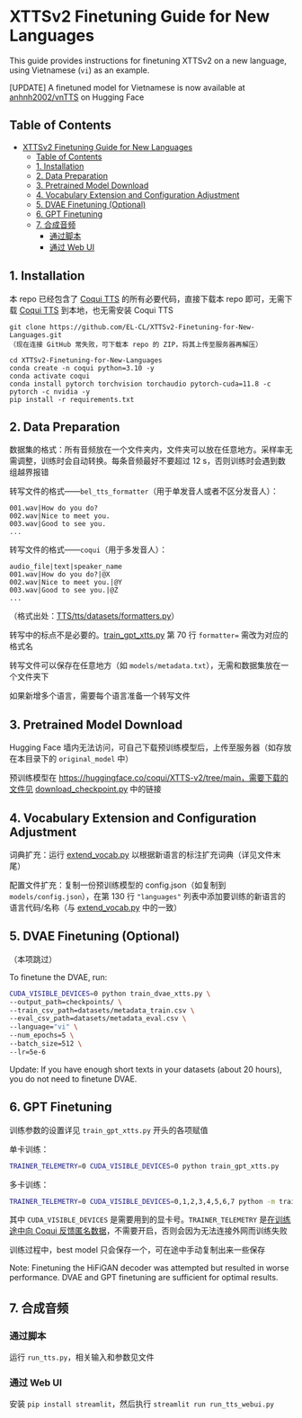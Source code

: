 # XTTSv2 Finetuning Guide for New Languages

This guide provides instructions for finetuning XTTSv2 on a new language, using Vietnamese (`vi`) as an example.

[UPDATE] A finetuned model for Vietnamese is now available at [anhnh2002/vnTTS](https://huggingface.co/anhnh2002/vnTTS) on Hugging Face


## Table of Contents
- [XTTSv2 Finetuning Guide for New Languages](#xttsv2-finetuning-guide-for-new-languages)
  - [Table of Contents](#table-of-contents)
  - [1. Installation](#1-installation)
  - [2. Data Preparation](#2-data-preparation)
  - [3. Pretrained Model Download](#3-pretrained-model-download)
  - [4. Vocabulary Extension and Configuration Adjustment](#4-vocabulary-extension-and-configuration-adjustment)
  - [5. DVAE Finetuning (Optional)](#5-dvae-finetuning-optional)
  - [6. GPT Finetuning](#6-gpt-finetuning)
  - [7. 合成音频](#7-合成音频)
    - [通过脚本](#通过脚本)
    - [通过 Web UI](#通过-web-ui)

## 1. Installation

本 repo 已经包含了 [Coqui TTS](https://github.com/coqui-ai/TTS) 的所有必要代码，直接下载本 repo 即可，无需下载 [Coqui TTS](https://github.com/coqui-ai/TTS) 到本地，也无需安装 Coqui TTS

```
git clone https://github.com/EL-CL/XTTSv2-Finetuning-for-New-Languages.git
（现在连接 GitHub 常失败，可下载本 repo 的 ZIP，将其上传至服务器再解压）

cd XTTSv2-Finetuning-for-New-Languages
conda create -n coqui python=3.10 -y
conda activate coqui
conda install pytorch torchvision torchaudio pytorch-cuda=11.8 -c pytorch -c nvidia -y
pip install -r requirements.txt
```

## 2. Data Preparation

数据集的格式：所有音频放在一个文件夹内，文件夹可以放在任意地方。采样率无需调整，训练时会自动转换。每条音频最好不要超过 12 s，否则训练时会遇到数组越界报错

转写文件的格式——`bel_tts_formatter`（用于单发音人或者不区分发音人）：

```
001.wav|How do you do?
002.wav|Nice to meet you.
003.wav|Good to see you.
...
```

转写文件的格式——`coqui`（用于多发音人）：

```
audio_file|text|speaker_name
001.wav|How do you do?|@X
002.wav|Nice to meet you.|@Y
003.wav|Good to see you.|@Z
...
```

（格式出处：[TTS/tts/datasets/formatters.py](TTS/tts/datasets/formatters.py)）

转写中的标点不是必要的。[train_gpt_xtts.py](train_gpt_xtts.py) 第 70 行 `formatter=` 需改为对应的格式名

转写文件可以保存在任意地方（如 `models/metadata.txt`），无需和数据集放在一个文件夹下

如果新增多个语言，需要每个语言准备一个转写文件

## 3. Pretrained Model Download

Hugging Face 墙内无法访问，可自己下载预训练模型后，上传至服务器（如存放在本目录下的 `original_model` 中）

预训练模型在 https://huggingface.co/coqui/XTTS-v2/tree/main，需要下载的文件见 [download_checkpoint.py](download_checkpoint.py) 中的链接

## 4. Vocabulary Extension and Configuration Adjustment

词典扩充：运行 [extend_vocab.py](extend_vocab.py) 以根据新语言的标注扩充词典（详见文件末尾）

配置文件扩充：复制一份预训练模型的 config.json（如复制到 `models/config.json`），在第 130 行 `"languages"` 列表中添加要训练的新语言的语言代码/名称（与 [extend_vocab.py](extend_vocab.py) 中的一致）

## 5. DVAE Finetuning (Optional)

（本项跳过）

To finetune the DVAE, run:

```bash
CUDA_VISIBLE_DEVICES=0 python train_dvae_xtts.py \
--output_path=checkpoints/ \
--train_csv_path=datasets/metadata_train.csv \
--eval_csv_path=datasets/metadata_eval.csv \
--language="vi" \
--num_epochs=5 \
--batch_size=512 \
--lr=5e-6
```

Update: If you have enough short texts in your datasets (about 20 hours), you do not need to finetune DVAE.

## 6. GPT Finetuning

训练参数的设置详见 `train_gpt_xtts.py` 开头的各项赋值

单卡训练：

```bash
TRAINER_TELEMETRY=0 CUDA_VISIBLE_DEVICES=0 python train_gpt_xtts.py
```

多卡训练：

```bash
TRAINER_TELEMETRY=0 CUDA_VISIBLE_DEVICES=0,1,2,3,4,5,6,7 python -m trainer.distribute --script train_gpt_xtts.py
```

其中 `CUDA_VISIBLE_DEVICES` 是需要用到的显卡号。`TRAINER_TELEMETRY` 是[在训练途中向 Coqui 反馈匿名数据](https://github.com/coqui-ai/Trainer#anonymized-telemetry)，不需要开启，否则会因为无法连接外网而训练失败

训练过程中，best model 只会保存一个，可在途中手动复制出来一些保存

Note: Finetuning the HiFiGAN decoder was attempted but resulted in worse performance. DVAE and GPT finetuning are sufficient for optimal results.

## 7. 合成音频

### 通过脚本

运行 `run_tts.py`，相关输入和参数见文件

### 通过 Web UI

安装 `pip install streamlit`，然后执行 `streamlit run run_tts_webui.py`

